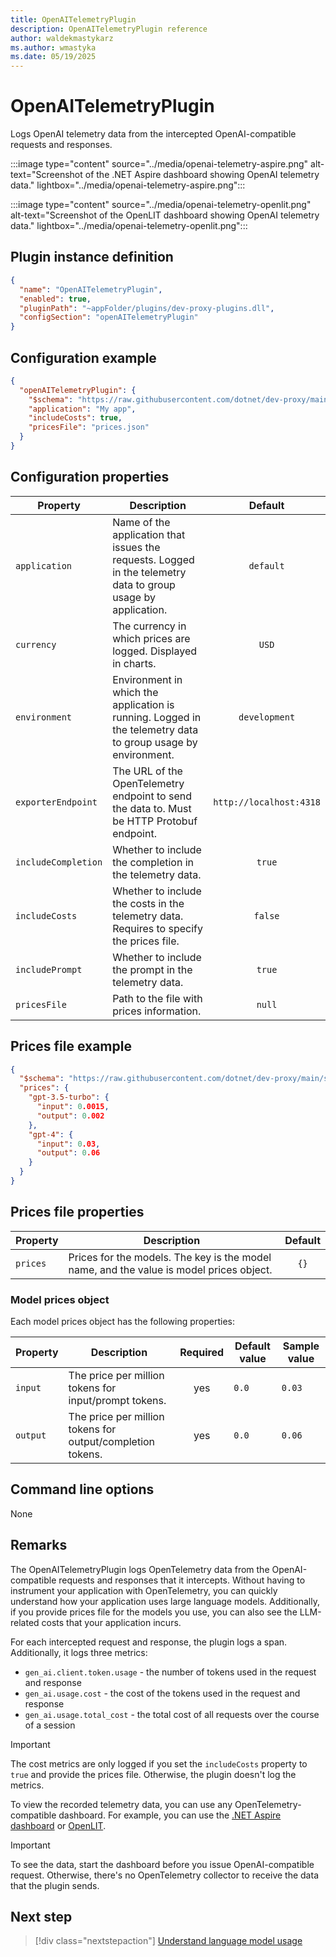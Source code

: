 ```yaml
---
title: OpenAITelemetryPlugin
description: OpenAITelemetryPlugin reference
author: waldekmastykarz
ms.author: wmastyka
ms.date: 05/19/2025
---
```


# OpenAITelemetryPlugin

Logs OpenAI telemetry data from the intercepted OpenAI-compatible requests and responses.

:::image type="content" source="../media/openai-telemetry-aspire.png" alt-text="Screenshot of the .NET Aspire dashboard showing OpenAI telemetry data." lightbox="../media/openai-telemetry-aspire.png":::

:::image type="content" source="../media/openai-telemetry-openlit.png" alt-text="Screenshot of the OpenLIT dashboard showing OpenAI telemetry data." lightbox="../media/openai-telemetry-openlit.png":::

## Plugin instance definition

```json
{
  "name": "OpenAITelemetryPlugin",
  "enabled": true,
  "pluginPath": "~appFolder/plugins/dev-proxy-plugins.dll",
  "configSection": "openAITelemetryPlugin"
}
```

## Configuration example

```json
{
  "openAITelemetryPlugin": {
    "$schema": "https://raw.githubusercontent.com/dotnet/dev-proxy/main/schemas/v1.0.0/openaitelemetryplugin.schema.json",
    "application": "My app",
    "includeCosts": true,
    "pricesFile": "prices.json"
  }
}
```

## Configuration properties

| Property | Description | Default |
| -------- | ----------- | :-----: |
| `application` | Name of the application that issues the requests. Logged in the telemetry data to group usage by application. | `default` |
| `currency` | The currency in which prices are logged. Displayed in charts. | `USD` |
| `environment` | Environment in which the application is running. Logged in the telemetry data to group usage by environment. | `development` |
| `exporterEndpoint` | The URL of the OpenTelemetry endpoint to send the data to. Must be HTTP Protobuf endpoint. | `http://localhost:4318` |
| `includeCompletion` | Whether to include the completion in the telemetry data. | `true` |
| `includeCosts` | Whether to include the costs in the telemetry data. Requires to specify the prices file. | `false` |
| `includePrompt` | Whether to include the prompt in the telemetry data. | `true` |
| `pricesFile` | Path to the file with prices information. | `null` |

## Prices file example

```json
{
  "$schema": "https://raw.githubusercontent.com/dotnet/dev-proxy/main/schemas/v1.0.0/openaitelemetryplugin.pricesfile.schema.json",
  "prices": {
    "gpt-3.5-turbo": {
      "input": 0.0015,
      "output": 0.002
    },
    "gpt-4": {
      "input": 0.03,
      "output": 0.06
    }
  }
}
```

## Prices file properties

| Property | Description | Default |
| -------- | ----------- | :-----: |
| `prices` | Prices for the models. The key is the model name, and the value is model prices object. | `{}` |

### Model prices object

Each model prices object has the following properties:

| Property | Description | Required | Default value | Sample value |
| -------- | ----------- | :------: | ------------- | ------------ |
| `input` | The price per million tokens for input/prompt tokens. | yes | `0.0` | `0.03` |
| `output` | The price per million tokens for output/completion tokens. | yes | `0.0` | `0.06` |

## Command line options

None

## Remarks

The OpenAITelemetryPlugin logs OpenTelemetry data from the OpenAI-compatible requests and responses that it intercepts. Without having to instrument your application with OpenTelemetry, you can quickly understand how your application uses large language models. Additionally, if you provide prices file for the models you use, you can also see the LLM-related costs that your application incurs.

For each intercepted request and response, the plugin logs a span. Additionally, it logs three metrics:

- `gen_ai.client.token.usage` - the number of tokens used in the request and response
- `gen_ai.usage.cost` - the cost of the tokens used in the request and response
- `gen_ai.usage.total_cost` - the total cost of all requests over the course of a session

> [!IMPORTANT]
> The cost metrics are only logged if you set the `includeCosts` property to `true` and provide the prices file. Otherwise, the plugin doesn't log the metrics.

To view the recorded telemetry data, you can use any OpenTelemetry-compatible dashboard. For example, you can use the [.NET Aspire dashboard](/dotnet/aspire/fundamentals/dashboard/standalone) or [OpenLIT](https://openlit.io/).

> [!IMPORTANT]
> To see the data, start the dashboard before you issue OpenAI-compatible request. Otherwise, there's no OpenTelemetry collector to receive the data that the plugin sends.

## Next step

> [!div class="nextstepaction"]
> [Understand language model usage](../how-to/understand-language-model-usage.md)
